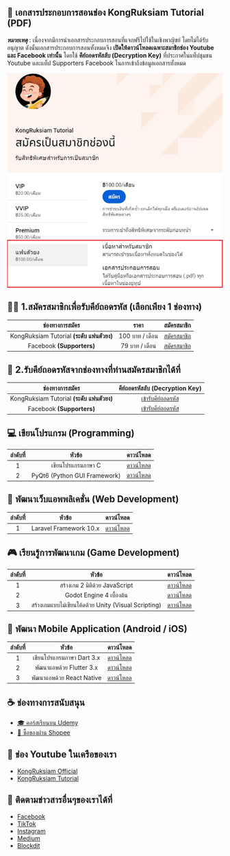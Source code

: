 ## 📖 เอกสารประกอบการสอนช่อง KongRuksiam Tutorial (PDF)
**_หมายเหตุ_** : เนื่องจากมีการนำเอกสารประกอบการสอนที่แจกฟรีไปใช้ในเชิงพาญิชย์ โดยไม่ได้รับอนุญาต ดังนั้นเอกสารประกอบการสอนทั้งหมดจึง 
**เปิดให้ดาวน์โหลดเฉพาะสมาชิกช่อง Youtube และ Facebook เท่านั้น** โดยใช้ **คีย์ถอดรหัสลับ (Decryption Key)** 
ที่ประกาศในแท็ปชุมชน Youtube และแท็ป Supporters Facebook ในการเข้าถึงข้อมูลเอกสารทั้งหมด

![image](https://github.com/kongruksiamza/membership-class-room/blob/main/member-update.png?raw=true)

## 👨‍💻 1.สมัครสมาชิกเพื่อรับคีย์ถอดรหัส (เลือกเพียง 1 ช่องทาง)
|ช่องทางการสมัคร| ราคา | สมัครสมาชิก |
|:----:|:------------------------:|:----:|
|KongRuksiam Tutorial **(ระดับ แฟนตัวยง)**|   100 บาท / เดือน      | [สมัครสมาชิก](https://www.youtube.com/channel/UCB6eDEzpqpiaZnDMzoje57Q/join) |
|Facebook **(Supporters)**|    79 บาท / เดือน       | [สมัครสมาชิก](https://www.facebook.com/becomesupporter/KongRuksiamTutorial/)|

## 🔑 2.รับคีย์ถอดรหัสจากช่องทางที่ท่านสมัครสมาชิกได้ที่
|ช่องทางการสมัคร|คีย์ถอดรหัสลับ (Decryption Key)|
|:----:|:----:|
|KongRuksiam Tutorial **(ระดับ แฟนตัวยง)**|[เข้ารับคีย์ถอดรหัส](https://www.youtube.com/post/UgkxWuEKxxfM2g87PIDUGkyF912QEeKZA6iR) |
|Facebook **(Supporters)**|[เข้ารับคีย์ถอดรหัส](https://www.facebook.com/KongRuksiamTutorial/posts/737583595135211)|

## 💻 เขียนโปรแกรม (Programming)
|ลำดับที่| หัวข้อ | ดาวน์โหลด |
|:----:|:------------------------:|:----:|
|1|   เขียนโปรแกรมภาษา C       | [ดาวน์โหลด](https://mega.nz/folder/bPYEGZiR) |
|2|   PyQt6 (Python GUI Framework)       | [ดาวน์โหลด](https://mega.nz/folder/bPYEGZiR) |
  
## 🚀 พัฒนาเว็บแอพพลิเคชั่น (Web Development)
|ลำดับที่| หัวข้อ | ดาวน์โหลด |
|:----:|:------------------------:|:----:|
|1|   Laravel Framework 10.x       | [ดาวน์โหลด](https://mega.nz/folder/bPYEGZiR) |


## 🎮 เรียนรู้การพัฒนาเกม (Game Development)
|ลำดับที่| หัวข้อ | ดาวน์โหลด |
|:----:|:------------------------:|:----:|
|1|   สร้างเกม 2 มิติด้วย JavaScript       | [ดาวน์โหลด](https://mega.nz/folder/bPYEGZiR) |
|2|   Godot Engine 4 เบื้องต้น       | [ดาวน์โหลด](https://mega.nz/folder/bPYEGZiR) |
|3|   สร้างเกมแบบไม่เขียนโค้ดด้วย Unity (Visual Scripting)       | [ดาวน์โหลด](https://mega.nz/folder/bPYEGZiR) |

## 📱 พัฒนา Mobile Application (Android / iOS)
|ลำดับที่| หัวข้อ | ดาวน์โหลด |
|:----:|:------------------------:|:----:|
|1|   เขียนโปรแกรมภาษา Dart 3.x       | [ดาวน์โหลด](https://mega.nz/folder/bPYEGZiR) |
|2|   พัฒนาแอพด้วย Flutter 3.x       | [ดาวน์โหลด](https://mega.nz/folder/bPYEGZiR) |
|3|   พัฒนาแอพด้วย React Native       | [ดาวน์โหลด](https://mega.nz/folder/bPYEGZiR) |

## ☕ ช่องทางการสนับสนุน
- [🎓 คอร์สเรียนบน Udemy](https://github.com/kongruksiamza/udemy-course)
- [🛒 ซื้อของผ่าน Shopee](https://shope.ee/3plB9kVnPd)

## 💓 ช่อง Youtube ในเครือของเรา
- [KongRuksiam Official](https://www.youtube.com/@KongRuksiamOfficial)
- [KongRuksiam Tutorial](https://www.youtube.com/@KongRuksiamTutorial)

## 📢 ติดตามข่าวสารอื่นๆของเราได้ที่
- [Facebook](https://www.facebook.com/KongRuksiamTutorial)
- [TikTok](https://www.tiktok.com/@kongruksiamstudio)
- [Instagram](https://www.instagram.com/kongruksiamstudio)
- [Medium](https://medium.com/@kongruksiam)
- [Blockdit](https://www.blockdit.com/kongruksiamtutorial)
